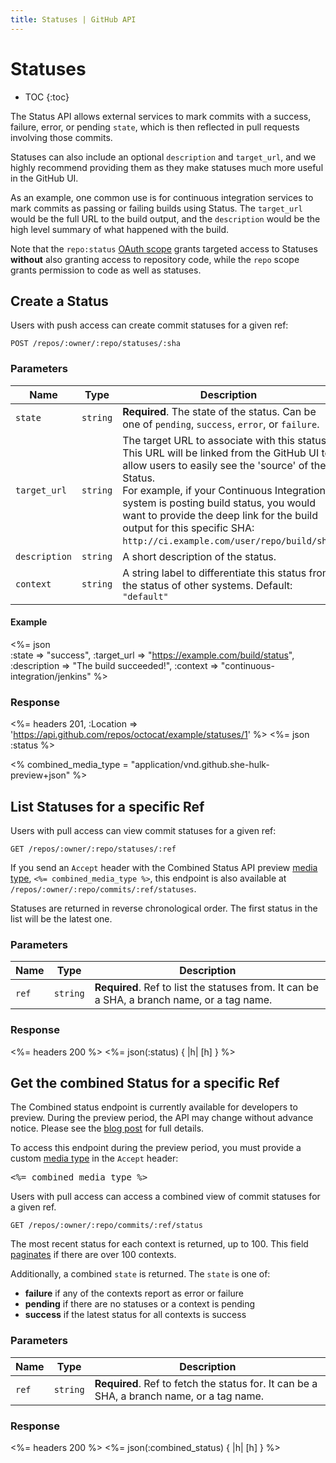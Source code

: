 ```yaml
---
title: Statuses | GitHub API
---
```


# Statuses

* TOC
{:toc}

The Status API allows external services to mark commits with a success,
failure, error, or pending `state`, which is then reflected in pull requests
involving those commits.

Statuses can also include an optional `description` and `target_url`, and
we highly recommend providing them as they make statuses much more
useful in the GitHub UI.

As an example, one common use is for continuous integration
services to mark commits as passing or failing builds using Status.  The
`target_url` would be the full URL to the build output, and the
`description` would be the high level summary of what happened with the
build.

Note that the `repo:status` [OAuth scope](/v3/oauth/#scopes) grants targeted
access to Statuses **without** also granting access to repository code, while the
`repo` scope grants permission to code as well as statuses.

## Create a Status

Users with push access can create commit statuses for a given ref:

    POST /repos/:owner/:repo/statuses/:sha

### Parameters

Name | Type | Description
-----|------|--------------
`state`|`string` | **Required**. The state of the status. Can be one of `pending`, `success`, `error`, or `failure`.
`target_url`|`string` | The target URL to associate with this status.  This URL will be linked from the GitHub UI to allow users to easily see the 'source' of the Status.<br/>For example, if your Continuous Integration system is posting build status, you would want to provide the deep link for the build output for this specific SHA:<br/>`http://ci.example.com/user/repo/build/sha`.
`description`|`string` | A short description of the status.
`context`|`string` | A string label to differentiate this status from the status of other systems. Default: `"default"`

#### Example

<%= json \
  :state         => "success",
  :target_url    => "https://example.com/build/status",
  :description   => "The build succeeded!",
  :context       => "continuous-integration/jenkins"
%>

### Response

<%= headers 201,
      :Location =>
'https://api.github.com/repos/octocat/example/statuses/1' %>
<%= json :status %>

<% combined_media_type = "application/vnd.github.she-hulk-preview+json" %>

## List Statuses for a specific Ref

Users with pull access can view commit statuses for a given ref:

    GET /repos/:owner/:repo/statuses/:ref

<div class="alert">
  <p>
    If you send an <code>Accept</code> header with the Combined Status API preview
    <a href="/v3/media/">media type</a>, <code><%= combined_media_type %></code>,
    this endpoint is also available at <code>/repos/:owner/:repo/commits/:ref/statuses</code>.
  </p>
</div>

Statuses are returned in reverse chronological order. The first status in the
list will be the latest one.

### Parameters

Name | Type | Description
-----|------|--------------
`ref`|`string` | **Required**. Ref to list the statuses from. It can be a SHA, a branch name, or a tag name.


### Response

<%= headers 200 %>
<%= json(:status) { |h| [h] } %>

## Get the combined Status for a specific Ref

<div class="alert">
  <p>
    The Combined status endpoint is currently available for developers to preview.
    During the preview period, the API may change without advance notice.
    Please see the <a href="/changes/2014-03-27-combined-status-api/">blog post</a> for full details.
  </p>
  <p>
    To access this endpoint during the preview period, you must provide a custom
    <a href="/v3/media/">media type</a> in the <code>Accept</code> header:
    <pre><%= combined_media_type %></pre>
  </p>
</div>

Users with pull access can access a combined view of commit statuses for a given ref.

    GET /repos/:owner/:repo/commits/:ref/status

The most recent status for each context is returned, up to 100. This field
[paginates](/v3/#pagination) if there are over 100 contexts.

Additionally, a combined `state` is returned. The `state` is one of:

 * **failure** if any of the contexts report as error or failure
 * **pending** if there are no statuses or a context is pending
 * **success** if the latest status for all contexts is success

### Parameters

Name | Type | Description
-----|------|--------------
`ref`|`string` | **Required**. Ref to fetch the status for. It can be a SHA, a branch name, or a tag name.

### Response
<%= headers 200 %>
<%= json(:combined_status) { |h| [h] } %>
